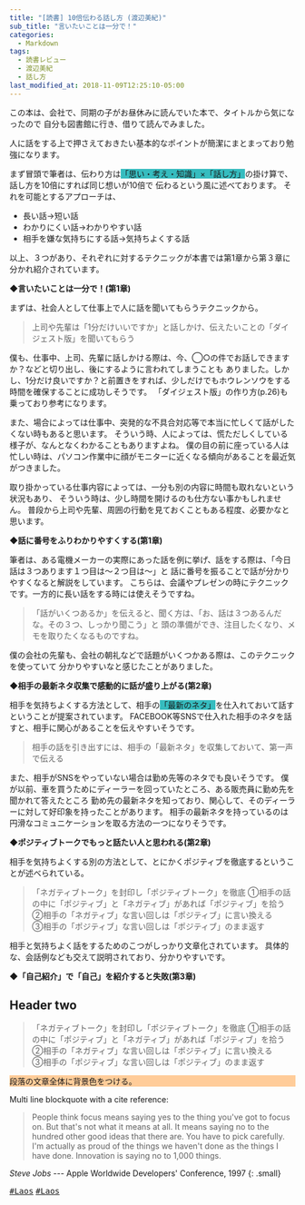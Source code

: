```yaml
---
title: "[読書] 10倍伝わる話し方 (渡辺美紀)"
sub_title: "言いたいことは一分で！"
categories:
  - Markdown
tags:
  - 読書レビュー
  - 渡辺美紀
  - 話し方
last_modified_at: 2018-11-09T12:25:10-05:00
---
```


この本は、会社で、同期の子がお昼休みに読んでいた本で、タイトルから気になったので
自分も図書館に行き、借りて読んでみました。

人に話をする上で押さえておきたい基本的なポイントが簡潔にまとまっており勉強になります。

まず冒頭で筆者は、伝わり方は<span style="background-color:#36BCBF">「思い・考え・知識」×「話し方」</span>の掛け算で、話し方を10倍にすれば同じ想いが10倍で
伝わるという風に述べております。
それを可能とするアプローチは、
 - 長い話→短い話
 - わかりにくい話→わかりやすい話
 - 相手を嫌な気持ちにする話→気持ちよくする話
 
以上、３つがあり、それぞれに対するテクニックが本書では第1章から第３章に分かれ紹介されています。

**◆言いたいことは一分で！(第1章)**

まずは、社会人として仕事上で人に話を聞いてもらうテクニックから。
> 上司や先輩は「1分だけいいですか」と話しかけ、伝えたいことの「ダイジェスト版」を聞いてもらう

僕も、仕事中、上司、先輩に話しかける際は、今、◯○の件でお話しできますか？などと切り出し、後にするように言われてしまうことも
ありました。しかし、1分だけ良いですか？と前置きをすれば、少しだけでもホウレンソウをする時間を確保することに成功しそうです。
「ダイジェスト版」の作り方(p.26)も乗っており参考になります。

また、場合によっては仕事中、突発的な不具合対応等で本当に忙しくて話がしたくない時もあると思います。
そういう時、人によっては、慌ただしくしている様子が、なんとなくわかることもありますよね。
僕の目の前に座っている人は忙しい時は、パソコン作業中に顔がモニターに近くなる傾向があることを最近気がつきました。

取り掛かっている仕事内容によっては、一分も別の内容に時間も取れないという状況もあり、
そういう時は、少し時間を開けるのも仕方ない事かもしれません。
普段から上司や先輩、周囲の行動を見ておくこともある程度、必要かなと思います。

**◆話に番号をふりわかりやすくする(第1章)**

筆者は、ある電機メーカーの実際にあった話を例に挙げ、話をする際は、「今日話は３つあります１つ目は〜２つ目は〜」と
話に番号を振ることで話が分かりやすくなると解説をしています。
こちらは、会議やプレゼンの時にテクニックです。一方的に長い話をする時には使えそうですね。
> 「話がいくつあるか」を伝えると、聞く方は、「お、話は３つあるんだな。その３つ、しっかり聞こう」と
頭の準備ができ、注目したくなり、メモを取りたくなるものですね。

僕の会社の先輩も、会社の朝礼などで話題がいくつかある際は、このテクニックを使っていて
分かりやすいなと感じたことがありました。

**◆相手の最新ネタ収集で感動的に話が盛り上がる(第2章)**

相手を気持ちよくする方法として、相手の<span style="background-color:#36BCBF">「最新のネタ」</span>を仕入れておいて話すということが提案されています。
FACEBOOK等SNSで仕入れた相手のネタを話すと、相手に関心があることを伝えやすいそうです。
> 相手の話を引き出すには、相手の「最新ネタ」を収集しておいて、第一声で伝える

また、相手がSNSをやっていない場合は勤め先等のネタでも良いそうです。
僕が以前、車を買うためにディーラーを回っていたところ、ある販売員に勤め先を聞かれて答えたところ
勤め先の最新ネタを知っており、関心して、そのディーラーに対して好印象を持ったことがあります。
相手の最新ネタを持っているのは円滑なコミュニケーションを取る方法の一つになりそうです。


**◆ポジティブトークでもっと話たい人と思われる(第2章)**

相手を気持ちよくする別の方法として、とにかくポジティブを徹底するということが述べられている。
> 「ネガティブトーク」を封印し「ポジティブトーク」を徹底
①相手の話の中に「ポジティブ」と「ネガティブ」があれば「ポジティブ」を拾う<br>
②相手の「ネガティブ」な言い回しは「ポジティブ」に言い換える<br>
③相手の「ポジティブ」な言い回しは「ポジティブ」のまま返す<br>

相手と気持ちよく話をするためのこつがしっかり文章化されています。
具体的な、会話例なども交えて説明されており、分かりやすいです。


**◆「自己紹介」で「自己」を紹介すると失敗(第3章)**
## Header two

> 「ネガティブトーク」を封印し「ポジティブトーク」を徹底
①相手の話の中に「ポジティブ」と「ネガティブ」があれば「ポジティブ」を拾う<br>
②相手の「ネガティブ」な言い回しは「ポジティブ」に言い換える<br>
③相手の「ポジティブ」な言い回しは「ポジティブ」のまま返す<br>


<p style="background-color:#ffcc99;">段落の文章全体に背景色をつける。</p>

Multi line blockquote with a cite reference:

> People think focus means saying yes to the thing you've got to focus on. But that's not what it means at all. It means saying no to the hundred other good ideas that there are. You have to pick carefully. I'm actually as proud of the things we haven't done as the things I have done. Innovation is saying no to 1,000 things.

<cite>Steve Jobs</cite> --- Apple Worldwide Developers' Conference, 1997
{: .small}


 
 
[<kbd>#Laos</kbd>](https://i-like-hamigaki.github.io/tags/#laos) [<kbd>#Laos</kbd>](#)
